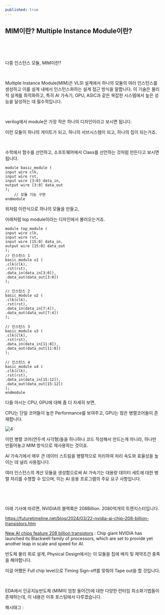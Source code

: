 ```yaml
---
published: true
---
```

## MIM이란? Multiple Instance Module이란?

​

​

다중 인스턴스 모듈, MIM이란?

​

Multiple Instance Module(MIM)은 VLSI 설계에서 하나의 모듈의 여러 인스턴스를 생성하고 이를 설계 내에서 인스턴스화하는 설계 접근 방식을 말합니다. 이 기술은 물리적 설계를 최적화하고, 특히 AI 가속기, GPU, ASIC과 같은 복잡한 시스템에서 높은 성능을 달성하는 데 필수적입니다.

​

verilog에서 module은 가장 작은 하나의 디자인이라고 보시면 됩니다.

이런 모듈이 하나의 게이트가 되고, 하나의 서브시스템이 되고, 하나의 칩이 되는거죠.

​

수학에서 함수를 선언하고, 소프트웨어에서 Class를 선언하는 것처럼 만든다고 보시면 됩니다.

```
module basic_module (
input wire clk,
input wire rst,
input wire [3:0] data_in,
output wire [3:0] data_out
);
    // 모듈 기능 구현
endmodule
```

위처럼 이런식으로 하나의 모듈을 만들고,

아래처럼 top module이라는 디자인에서 불러오는거죠.

```
module top_module (
input wire clk,
input wire rst,
input wire [15:0] data_in,
output wire [15:0] data_out
);
// 인스턴스 1
basic_module u1 (
.clk(clk),
.rst(rst),
.data_in(data_in[3:0]),
.data_out(data_out[3:0])
);

// 인스턴스 2
basic_module u2 (
.clk(clk),
.rst(rst),
.data_in(data_in[7:4]),
.data_out(data_out[7:4])
);

// 인스턴스 3
basic_module u3 (
.clk(clk),
.rst(rst),
.data_in(data_in[11:8]),
.data_out(data_out[11:8])
);

// 인스턴스 4
basic_module u4 (
.clk(clk),
.rst(rst),
.data_in(data_in[15:12]),
.data_out(data_out[15:12])
);
endmodule
```

다들 아시는 CPU, GPU에 대해 좀 더 자세히 보면,

CPU는 단일 코어들이 높은 Performance를 보여주고, GPU는 많은 병렬코어들이 존재합니다.

![4](/asset/img/223488202100/4.png)

이런 병렬 코어(연두색 사각형)들을 하나하나 코드 작성해서 만드는게 아니라, 하나만 만들어놓고 MIM 방식으로 재사용하는 것이죠.

AI 가속기에서 매우 큰 데이터 스트림을 병렬적으로 처리하여 처리 속도와 효율성을 높이는 데 널리 사용됩니다.

여러 인스턴스의 계산 모듈을 생성함으로써 AI 가속기는 대용량 데이터 세트에 대한 병렬 처리를 수행할 수 있으며, 이는 AI 응용 프로그램의 주요 요구 사항입니다.

​

​

아래 기사에 따르면, NVIDIA의 블랙록은 208Billion. 2080억개의 트랜지스터입니다.

https://futuretimeline.net/blog/2024/03/22-nvidia-ai-chip-208-billion-transistors.htm

[New AI chips feature 208 billion transistors](https://futuretimeline.net/blog/2024/03/22-nvidia-ai-chip-208-billion-transistors.htm) : Chip giant NVIDIA has launched its Blackwell family of processors, which are set to provide yet another leap in scale and speed for AI.

반도체 물리 회로 설계, Physical Design에서는 이 모듈을 칩에 배치 및 제약조건 충족을 해야합니다.

이걸 어쨌든 Full chip level으로 Timing Sign-off를  맞춰야 Tape out을 할 것입니다.

​

EDA에서 인공지능반도체 (MIM이 엄청 들어간)에 대한 다양한 런타임 최소화기법들이 존재하는데, 이 내용은 이후 포스팅에서 다루겠습니다.

 해시태그 : 